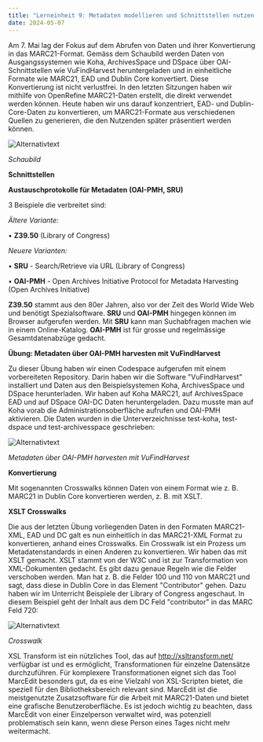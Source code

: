 ```yaml
---
title: "Lerneinheit 9: Metadaten modellieren und Schnittstellen nutzen B (Schnittstellen) (Teil 3/3)"
date: 2024-05-07
---
```


Am 7. Mai lag der Fokus auf dem Abrufen von Daten und ihrer Konvertierung in das MARC21-Format. Gemäss dem Schaubild werden Daten von Ausgangssystemen wie Koha, ArchivesSpace und DSpace über OAI-Schnittstellen wie VuFindHarvest heruntergeladen und in einheitliche Formate wie MARC21, EAD und Dublin Core konvertiert. Diese Konvertierung ist nicht verlustfrei. In den letzten Sitzungen haben wir mithilfe von OpenRefine MARC21-Daten erstellt, die direkt verwendet werden können. Heute haben wir uns darauf konzentriert, EAD- und Dublin-Core-Daten zu konvertieren, um MARC21-Formate aus verschiedenen Quellen zu generieren, die den Nutzenden später präsentiert werden können. 
 

![Alternativtext](https://jonasbracchi.github.io/bain-lerntagebuch/images/schaubild.png)

*Schaubild*


**Schnittstellen**

**Austauschprotokolle für Metadaten (OAI-PMH, SRU)**
 
3 Beispiele die verbreitet sind:
 
*Ältere Variante:*

•	**Z39.50** (Library of Congress)

*Neuere Varianten:*

•	**SRU** - Search/Retrieve via URL (Library of Congress)

•	**OAI-PMH** - Open Archives Initiative Protocol for Metadata Harvesting (Open Archives Initiative)
 
**Z39.50** stammt aus den 80er Jahren, also vor der Zeit des World Wide Web und benötigt Spezialsoftware. **SRU** und **OAI-PMH** hingegen können im Browser aufgerufen werden. Mit **SRU** kann man Suchabfragen machen wie in einem Online-Katalog. **OAI-PMH** ist für grosse und regelmässige Gesamtdatenabzüge gedacht.
 
**Übung: Metadaten über OAI-PMH harvesten mit VuFindHarvest**

Zu dieser Übung haben wir einen Codespace aufgerufen mit einem vorbereiteten Repository. Darin haben wir die Software "VuFindHarvest" installiert und Daten aus den Beispielsystemen Koha, ArchivesSpace und DSpace herunterladen. Wir haben auf Koha MARC21, auf ArchivesSpace EAD und auf DSpace OAI-DC Daten heruntergeladen.  Dazu musste man auf Koha vorab die Administrationsoberfläche aufrufen und OAI-PMH aktivieren. Die Daten wurden in die Unterverzeichnisse test-koha, test-dspace und test-archivesspace geschrieben:

 
![Alternativtext](https://jonasbracchi.github.io/bain-lerntagebuch/images/VuFindHarvest.png)

*Metadaten über OAI-PMH harvesten mit VuFindHarvest*

**Konvertierung**

Mit sogenannten Crosswalks können  Daten von einem Format wie z. B. MARC21 in Dublin Core konvertieren werden, z. B. mit XSLT.
 
**XSLT Crosswalks**

Die aus der letzten Übung vorliegenden Daten in den Formaten MARC21-XML, EAD und DC galt es nun einheitlich in das MARC21-XML Format zu konvertieren, anhand eines Crosswalks. Ein Crosswalk ist ein Prozess um Metadatenstandards in einen Anderen zu konvertieren. Wir haben das mit XSLT gemacht. XSLT stammt von der W3C und ist zur Transformation von XML-Dokumenten gedacht. Es gibt dazu genaue Regeln wie die Felder verschoben werden. Man hat z. B. die Felder 100 und 110 von MARC21 und sagt, dass diese in Dublin Core in das Element "Contributor" gehen. Dazu haben wir im Unterricht Beispiele der Library of Congress angeschaut. In diesem Beispiel geht der Inhalt aus dem DC Feld "contributor" in das MARC Feld 720:
 

![Alternativtext](https://jonasbracchi.github.io/bain-lerntagebuch/images/Crosswalk.png)

*Crosswalk*
 
XSL Transform ist ein nützliches Tool, das auf http://xsltransform.net/ verfügbar ist und es ermöglicht, Transformationen für einzelne Datensätze durchzuführen. Für komplexere Transformationen eignet sich das Tool MarcEdit besonders gut, da es eine Vielzahl von XSL-Scripten bietet, die speziell für den Bibliotheksbereich relevant sind. MarcEdit ist die meistgenutzte Zusatzsoftware für die Arbeit mit MARC21-Daten und bietet eine grafische Benutzeroberfläche. Es ist jedoch wichtig zu beachten, dass MarcEdit von einer Einzelperson verwaltet wird, was potenziell problematisch sein kann, wenn diese Person eines Tages nicht mehr weitermacht.
 
 

